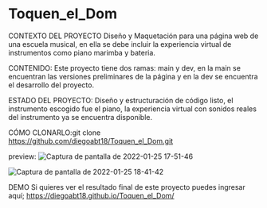 # Toquen_el_Dom
CONTEXTO DEL PROYECTO
Diseño y Maquetación para una página web de una escuela musical, 
en ella se debe incluir la experiencia virtual de instrumentos como piano marimba y bateria.

CONTENIDO: Este proyecto tiene dos ramas: main y dev, en la main se encuentran las versiones preliminares de la
página y en la dev se encuentra el desarrollo del proyecto.

ESTADO DEL PROYECTO: Diseño y estructuración de código listo, el instrumento escogido fue el piano, 
la experiencia virtual con sonidos reales del instrumento ya se encuentra disponible.

CÓMO CLONARLO:git clone https://github.com/diegoabt18/Toquen_el_Dom.git

preview: 
![Captura de pantalla de 2022-01-25 17-51-46](https://user-images.githubusercontent.com/97619450/151076709-f4f64f47-b33f-4a75-8725-69a236c7f131.png)

![Captura de pantalla de 2022-01-25 18-41-42](https://user-images.githubusercontent.com/97619450/151078404-3363a89d-b7eb-4464-b9dc-05ede3e05509.png)

DEMO
Si quieres ver el resultado final de este proyecto puedes ingresar aquí; https://diegoabt18.github.io/Toquen_el_Dom/
